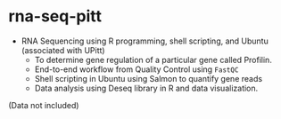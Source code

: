 # rna-seq-pitt

 - RNA Sequencing using R programming, shell scripting, and Ubuntu (associated with UPitt)
    - To determine gene regulation of a particular gene called Profilin.
    - End-to-end workflow from Quality Control using ```FastQC```
    - Shell scripting in Ubuntu using Salmon to quantify gene reads
    - Data analysis using Deseq library in R and data visualization.

 
(Data not included)
